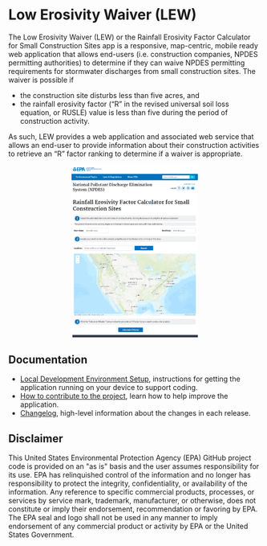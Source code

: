 
# Low Erosivity Waiver (LEW)
The Low Erosivity Waiver (LEW) or the Rainfall Erosivity Factor Calculator for Small Construction Sites app is a responsive, map-centric, mobile ready web application that allows end-users (i.e. construction companies, NPDES permitting authorities) to determine if they can waive NPDES permitting requirements for stormwater discharges from small construction sites. The waiver is possible if  

 - the construction site disturbs less than five acres, and
 - the rainfall erosivity factor (“R” in the revised universal soil loss
   equation, or RUSLE) value is less than five during the period of
   construction activity.

As such, LEW provides a web application and associated web service that allows an end-user to provide information about their construction activities to retrieve an “R” factor ranking to determine if a waiver is appropriate. 

<p align="center">
      <img height="50%" width="50%" src="/docs/img/githubimage.png">
</p>

## Documentation
- [Local Development Environment Setup](/docs/local_dev_setup.md), instructions for getting the application running on your device to support coding.
- [How to contribute to the project](/docs/CONTRIBUTING.md), learn how to help improve the application. 
- [Changelog](/docs/changelog.md), high-level information about the changes in each release.

## Disclaimer

This United States Environmental Protection Agency (EPA) GitHub project code is provided on an "as is" basis and the user assumes responsibility for its use.  EPA has relinquished control of the information and no longer has responsibility to protect the integrity, confidentiality, or availability of the information.  Any reference to specific commercial products, processes, or services by service mark, trademark, manufacturer, or otherwise, does not constitute or imply their endorsement, recommendation or favoring by EPA.  The EPA seal and logo shall not be used in any manner to imply endorsement of any commercial product or activity by EPA or the United States Government.
